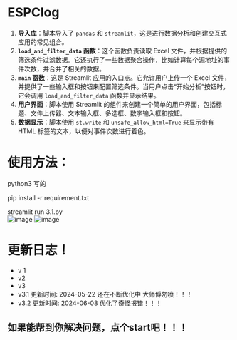 # ESPClog

1. **导入库**：脚本导入了 `pandas` 和 `streamlit`，这是进行数据分析和创建交互式应用的常见组合。
2. **`load_and_filter_data` 函数**：这个函数负责读取 Excel 文件，并根据提供的筛选条件过滤数据。它还执行了一些数据聚合操作，比如计算每个源地址的事件次数，并合并了相关的数据。
3. **`main` 函数**：这是 Streamlit 应用的入口点。它允许用户上传一个 Excel 文件，并提供了一些输入框和按钮来配置筛选条件。当用户点击“开始分析”按钮时，它会调用 `load_and_filter_data` 函数并显示结果。
4. **用户界面**：脚本使用 Streamlit 的组件来创建一个简单的用户界面，包括标题、文件上传器、文本输入框、多选框、数字输入框和按钮。
5. **数据显示**：脚本使用 `st.write` 和 `unsafe_allow_html=True` 来显示带有 HTML 标签的文本，以便对事件次数进行着色。



# 使用方法：

python3 写的

pip install -r requirement.txt

streamlit run 3.1.py     
![image](https://github.com/tang51678/ESPClog/assets/80816552/e95bf319-5eb6-429d-b3fe-5d86e13393d8)
![image](https://github.com/tang51678/ESPClog/assets/80816552/e6c410d4-33a3-4cca-85a6-5c9a42c01034)

# 更新日志！



- v 1
- v2
- v3
- v3.1  更新时间: 2024-05-22 还在不断优化中 大师傅勿喷！！！
- v3.2  更新时间: 2024-06-08 优化了奇怪报错！！！

## 如果能帮到你解决问题，点个start吧！！！
